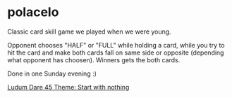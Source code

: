 # polacelo

Classic card skill game we played when we were young.

Opponent chooses "HALF" or "FULL" while holding a card, while you try to hit the card and make
both cards fall on same side or opposite (depending what opponent has choosen).
Winners gets the both cards.

Done in one Sunday evening :)

[Ludum Dare 45 Theme: Start with nothing](https://ldjam.com/events/ludum-dare/45)

